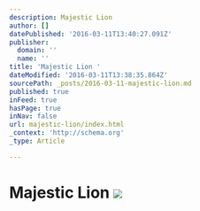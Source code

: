 ```yaml
---
description: Majestic Lion
author: []
datePublished: '2016-03-11T13:40:27.091Z'
publisher:
  domain: ''
  name: ''
title: 'Majestic Lion '
dateModified: '2016-03-11T13:38:35.864Z'
sourcePath: _posts/2016-03-11-majestic-lion.md
published: true
inFeed: true
hasPage: true
inNav: false
url: majestic-lion/index.html
_context: 'http://schema.org'
_type: Article

---
```

# Majestic Lion ![](https://the-grid-user-content.s3-us-west-2.amazonaws.com/ccae273d-87fc-452d-b12e-107cd9a693df.png)
